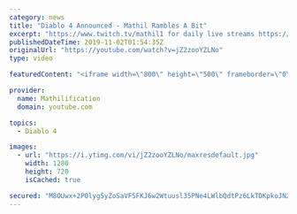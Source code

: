 ```yaml
---
category: news
title: "Diablo 4 Announced - Mathil Rambles A Bit"
excerpt: "https://www.twitch.tv/mathil1 for daily live streams https://twitter.com/MathilExists https://www.instagram.com/mathilexists/ ..."
publishedDateTime: 2019-11-02T01:54:35Z
originalUrl: "https://youtube.com/watch?v=jZ2zooYZLNo"
type: video

featuredContent: "<iframe width=\"800\" height=\"500\" frameborder=\"0\" src=\"https://www.youtube.com/embed/jZ2zooYZLNo\" allow=\"accelerometer; autoplay; encrypted-media; gyroscope; picture-in-picture\" allowfullscreen></iframe>"

provider:
  name: Mathilification
  domain: youtube.com

topics:
  - Diablo 4

images:
  - url: "https://i.ytimg.com/vi/jZ2zooYZLNo/maxresdefault.jpg"
    width: 1280
    height: 720
    isCached: true

secured: "M8OUwx+2P0lyg5yZoSaVF5FKJ6w2Wtuusl35PNe4LWlbQdtPz6LkTDKpkoJNZ3BQ+6hYI7qdpbym63v/Nb85LfWoskCqcP+pdlEgjaYVFSDcMjAwx+RfTLq/L+2SAu3i1w6CITBLj4HNwyzW35OmV3hvwYIrNE7iEWwj/gWmptEwlRB01xfI1fp4HHVwG3txQMrqeWKHHaBLprwrpQ9Zcr0TPUEdBKiluHd+haUdmpb+QPX9GWmVia+xPMEYCwbT8ErKotjDHVYJMYr/u0pAIg8kWlBM7MmOA8kBHw26w6Ibk4DkZgUNbs5cvs0zn32x5fKg8TWjLluhkfTBcFxquRzmeaKgEc2e1xIJ2gYV3QFerVuF0wlZPybHRCbXKId0K2rnIjSL0SZaOlXyn8nQedsHdT1yyQ8KmCAU4Ji4pj5o9MpnCpvTdM7JptqmIdgJ;JD0rGK/Ui6UQffBtZdZ6fw=="
---
```


